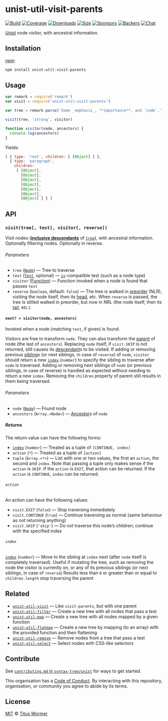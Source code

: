 # unist-util-visit-parents

[![Build][build-badge]][build]
[![Coverage][coverage-badge]][coverage]
[![Downloads][downloads-badge]][downloads]
[![Size][size-badge]][size]
[![Sponsors][sponsors-badge]][collective]
[![Backers][backers-badge]][collective]
[![Chat][chat-badge]][chat]

[Unist][] node visitor, with ancestral information.

## Installation

[npm][]:

```bash
npm install unist-util-visit-parents
```

## Usage

```javascript
var remark = require('remark')
var visit = require('unist-util-visit-parents')

var tree = remark.parse('Some _emphasis_, **importance**, and `code`.')

visit(tree, 'strong', visitor)

function visitor(node, ancestors) {
  console.log(ancestors)
}
```

Yields:

```js
[ { type: 'root', children: [ [Object] ] },
  { type: 'paragraph',
    children:
     [ [Object],
       [Object],
       [Object],
       [Object],
       [Object],
       [Object],
       [Object] ] } ]
```

## API

### `visit(tree[, test], visitor[, reverse])`

Visit nodes ([**inclusive descendants**][descendant] of [`tree`][tree]), with
ancestral information.  Optionally filtering nodes.  Optionally in reverse.

###### Parameters

*   `tree` ([`Node`][node]) — Tree to traverse
*   `test` ([`Test`][is], optional) — [`is`][is]-compatible test (such as a
    node type)
*   `visitor` ([Function][visitor]) — Function invoked when a node is found
    that passes `test`
*   `reverse` (`boolean`, default: `false`) — The tree is walked in [preorder][]
    (NLR), visiting the node itself, then its [head][], etc.
    When `reverse` is passed, the tree is stilled walked in preorder, but now
    in NRL (the node itself, then its [tail][], etc.)

#### `next? = visitor(node, ancestors)`

Invoked when a node (matching `test`, if given) is found.

Visitors are free to transform `node`.
They can also transform the [parent][] of node (the last of `ancestors`).
Replacing `node` itself, if `visit.SKIP` is not returned, still causes its
[descendant][]s to be visited.
If adding or removing previous [sibling][]s (or next siblings, in case of
`reverse`) of `node`, `visitor` should return a new [`index`][index] (`number`)
to specify the sibling to traverse after `node` is traversed.
Adding or removing next siblings of `node` (or previous siblings, in case of
reverse) is handled as expected without needing to return a new `index`.
Removing the `children` property of parent still results in them being
traversed.

###### Parameters

*   `node` ([`Node`][node]) — Found node
*   `ancestors` (`Array.<Node>`) — [Ancestor][]s of `node`

##### Returns

The return value can have the following forms:

*   [`index`][index] (`number`) — Treated as a tuple of `[CONTINUE, index]`
*   `action` (`*`) — Treated as a tuple of `[action]`
*   `tuple` (`Array.<*>`) — List with one or two values, the first an `action`,
    the second and `index`.
    Note that passing a tuple only makes sense if the `action` is `SKIP`.
    If the `action` is `EXIT`, that action can be returned.
    If the `action` is `CONTINUE`, `index` can be returned.

###### `action`

An action can have the following values:

*   `visit.EXIT` (`false`) — Stop traversing immediately
*   `visit.CONTINUE` (`true`) — Continue traversing as normal (same behaviour
    as not returning anything)
*   `visit.SKIP` (`'skip'`) — Do not traverse this node’s children; continue
    with the specified index

###### `index`

[`index`][index] (`number`) — Move to the sibling at `index` next (after `node`
itself is completely traversed).
Useful if mutating the tree, such as removing the node the visitor is currently
on, or any of its previous siblings (or next siblings, in case of `reverse`)
Results less than `0` or greater than or equal to `children.length` stop
traversing the parent

## Related

*   [`unist-util-visit`](https://github.com/syntax-tree/unist-util-visit)
    — Like `visit-parents`, but with one parent
*   [`unist-util-filter`](https://github.com/eush77/unist-util-filter)
    — Create a new tree with all nodes that pass a test
*   [`unist-util-map`](https://github.com/syntax-tree/unist-util-map)
    — Create a new tree with all nodes mapped by a given function
*   [`unist-util-flatmap`](https://gitlab.com/staltz/unist-util-flatmap)
    — Create a new tree by mapping (to an array) with the provided function and
    then flattening
*   [`unist-util-remove`](https://github.com/eush77/unist-util-remove)
    — Remove nodes from a tree that pass a test
*   [`unist-util-select`](https://github.com/eush77/unist-util-select)
    — Select nodes with CSS-like selectors

## Contribute

See [`contributing.md` in `syntax-tree/unist`][contributing] for ways to get
started.

This organisation has a [Code of Conduct][coc].  By interacting with this
repository, organisation, or community you agree to abide by its terms.

## License

[MIT][license] © [Titus Wormer][author]

<!-- Definition -->

[build-badge]: https://img.shields.io/travis/syntax-tree/unist-util-visit-parents.svg

[build]: https://travis-ci.org/syntax-tree/unist-util-visit-parents

[coverage-badge]: https://img.shields.io/codecov/c/github/syntax-tree/unist-util-visit-parents.svg

[coverage]: https://codecov.io/github/syntax-tree/unist-util-visit-parents

[downloads-badge]: https://img.shields.io/npm/dm/unist-util-visit-parents.svg

[downloads]: https://www.npmjs.com/package/unist-util-visit-parents

[size-badge]: https://img.shields.io/bundlephobia/minzip/unist-util-visit-parents.svg

[size]: https://bundlephobia.com/result?p=unist-util-visit-parents

[sponsors-badge]: https://opencollective.com/unified/sponsors/badge.svg

[backers-badge]: https://opencollective.com/unified/backers/badge.svg

[collective]: https://opencollective.com/unified

[chat-badge]: https://img.shields.io/badge/join%20the%20community-on%20spectrum-7b16ff.svg

[chat]: https://spectrum.chat/unified/syntax-tree

[npm]: https://docs.npmjs.com/cli/install

[license]: license

[author]: https://wooorm.com

[unist]: https://github.com/syntax-tree/unist

[node]: https://github.com/syntax-tree/unist#node

[visitor]: #next--visitornode-ancestors

[contributing]: https://github.com/syntax-tree/unist/blob/master/contributing.md

[coc]: https://github.com/syntax-tree/unist/blob/master/code-of-conduct.md

[is]: https://github.com/syntax-tree/unist-util-is

[preorder]: https://www.geeksforgeeks.org/tree-traversals-inorder-preorder-and-postorder/

[descendant]: https://github.com/syntax-tree/unist#descendant

[head]: https://github.com/syntax-tree/unist#head

[tail]: https://github.com/syntax-tree/unist#tail

[parent]: https://github.com/syntax-tree/unist#parent-1

[sibling]: https://github.com/syntax-tree/unist#sibling

[index]: https://github.com/syntax-tree/unist#index

[ancestor]: https://github.com/syntax-tree/unist#ancestor

[tree]: https://github.com/syntax-tree/unist#tree

